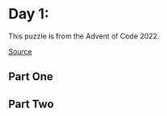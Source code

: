 # Day 1: <!-- PUZZLE TITLE PLACEHOLDER -->

This puzzle is from the Advent of Code 2022.

[Source](https://adventofcode.com/2022/day/1)

## Part One

<!-- PART ONE PLACEHOLDER -->

## Part Two

<!-- PART TWO PLACEHOLDER -->
